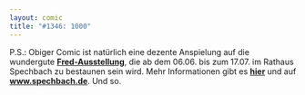 ```yaml
---
layout: comic
title: "#1346: 1000"
---
```


P.S.: 
Obiger Comic ist natürlich eine dezente Anspielung auf die wundergute <a href="http://www.fonflatter.de/ausstellung"><strong>Fred-Ausstellung</strong></a>, die ab dem 06.06. bis zum 17.07. im  Rathaus Spechbach zu bestaunen sein wird. 
Mehr Informationen gibt es <a href="http://www.fonflatter.de/ausstellung"><strong>hier</strong></a> und auf <a href="http://www.spechbach.de"><strong>www.spechbach.de</strong></a>.
Und so.
